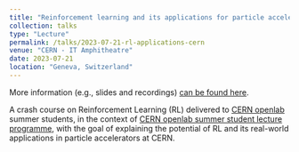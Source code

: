 ```yaml
---
title: "Reinforcement learning and its applications for particle accelerators at CERN"
collection: talks
type: "Lecture"
permalink: /talks/2023-07-21-rl-applications-cern
venue: "CERN - IT Amphitheatre"
date: 2023-07-21
location: "Geneva, Switzerland"
---
```


More information (e.g., slides and recordings) [can be found here](https://indico.cern.ch/event/1293862/).

A crash course on Reinforcement Learning (RL) delivered to [CERN openlab](https://openlab.cern/) summer students,
in the context of [CERN openlab summer student lecture programme](https://indico.cern.ch/category/16988/),
with the goal of explaining the potential of RL and its real-world applications in particle accelerators at CERN.   
